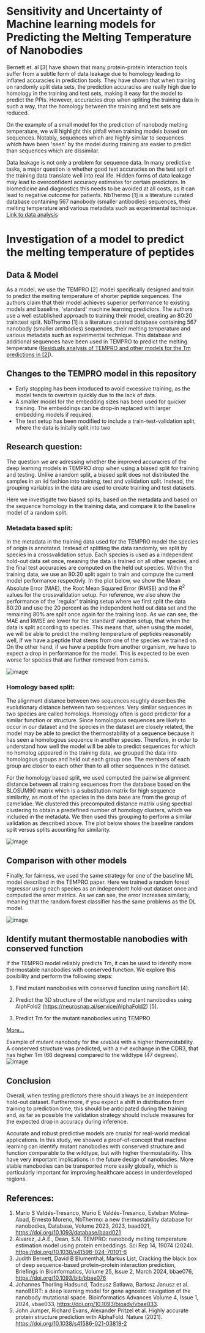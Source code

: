 # Sensitivity and Uncertainty of Machine learning models for Predicting the Melting Temperature of Nanobodies

Bernett et. al [3] have shown that many protein-protein interaction tools suffer from a subtle form of data leakage due to homology leading to inflated accuracies in prediction tools. They have shown that when training on randomly split data sets, the prediction accuracies are really high due to homology in the training and test sets, making it easy for the model to predict the PPIs. However, accuracies drop when spliting the training data in such a way, that the homology between the training and test sets are reduced. 

On the example of a small model for the prediction of nanobody melting temperature, we will highlight this pitfall when training models based on sequences. Notably, sequences which are highly similar to sequences which have been 'seen' by the model during training are easier to predict than sequences which are dissimilar.

Data leakage is not only a problem for sequence data. In many predictive tasks, a major question is whether good test accuracies on the test split of the training data translate well into real life. Hidden forms of data leakage may lead to overconfident accuracy estimates for certain predictors. In biomedicine and diagnostics this needs to be avoided at all costs, as it can lead to negative outcome for patients.
NbThermo [1] is a literature curated database containing 567 nanobody (smaller antibodies) sequences, their melting temperature and various metadata such as experimental technique. [Link to data analysis](nbthermo.md)

# Investigation of a model to predict the melting temperature of peptides 
## Data & Model
As a model, we use the TEMPRO [2] model specifically designed and train to predict the melting temperature of shorter peptide sequences. The authors claim that their model achieves superior performance to existing models and baseline, 'standard' machine learning predictors. The authors use a well established approach to training their model, creating an 80:20 train:test split. NbThermo [1] is a literature curated database containing 567 nanobody (smaller antibodies) sequences, their melting temperature and various metadata such as experimental technique. This database and additional sequences have been used in TEMPRO to predict the melting temperature ([Residuals analysis of TEMPRO and other models for the Tm predictions in [2]](tempro.md)).

## Changes to the TEMPRO model in this repository
- Early stopping has been intoduced to avoid excessive training, as the model tends to overtrain quickly due to the lack of data.
- A smaller model for the embedding sizes has been used for quicker training. The embeddings can be drop-in replaced with larger embedding models if required.
- The test setup has been modified to include a train-test-validation split, where the data is initally split into two 

## Research question:
The question we are adressing whether the improved accuracies of the deep learning models in TEMPRO drop when using a biased split for training and testing. Unlike a random split, a biased split does not distributed the samples in an iid fashion into training, test and validation split. Instead, the grouping variables in the data are used to create training and test datasets. 

Here we investigate two biased splits, based on the metadata and based on the sequence homology in the training data, and compare it to the baseline model of a random split.

### Metadata based split:
In the metadata in the training data used for the TEMPRO model the species of origin is annotated. Instead of splitting the data randomly, we split by species in a crossvalidation setup. Each species is used as a independent hold-out data set once, meaning the data is trained on all other species, and the final test accuracies are computed on the held out species. Within the training data, we use an 80:20 split again to train and compute the current model performance respectivly. In the plot below, we show the Mean Absolute Error (MAE), the Root Mean Squared Error (RMSE) and the $R^2$ values for the crossvalidation setup. For reference, we also show the performance of the 'regular' training setup where we first split the data 80:20 and use the 20 percent as the independent hold out data set and the remaining 80% are split once again for the training loop. As we can see, the MAE and RMSE  are lower for the 'standard' random setup, that when the data is split according to species. This means that, when using the model, we will be able to predict the melting temperature of peptides reasonably well, if we have a peptide that stems from one of the species we trained on. On the other hand, if we have a peptide from another organism, we have to expect a drop in performance for the model. This is expected to be even worse for species that are further removed from camels.

![image](./figures/species_split.png)


### Homology based split:
The alignment distance between two sequences roughly describes the evolutionary distance between two sequences. Very similar sequences in two species are called homologs. Homology often is good predictor for a similar function or structure. Since homologous sequences are likely to occur in our dataset and the species in the dataset are closely related, the model may be able to predict the thermostability of a sequence because it has seen a homologous sequence in another species. Therefore, in order to understand how well the model will be able to predict sequences for which no homolog appeared in the training data, we grouped the data into homologous groups and held out each group one. The members of each group are closer to each other than to all other sequences in the dataset.

For the homology based split, we used computed the pairwise alignment distance between all training sequences from the database based on the BLOSUM90 matrix which is a substitution matrix for high sequence similarity, as most of the species in the data base are from the group of camelidae. We clustered this precomputed distance matrix using spectral clustering to obtain a predefined number of homology clusters, which we included in the metadata. We then used this grouping to perform a similar validation as described above. The plot below shows the baseline random split versus splits acounting for similarity.

![image](./figures/homology_split.png)


## Comparison with other models
Finally, for fairness, we used the same strategy for one of the baseline ML model described in the TEMPRO paper. Here we trained a random forest regressor using each species as an independent hold-out dataset once and computed the error metrics. As we can see, the error increases similarly, meaning that the random forest classifier has the same problems as the DL model.

![image](./figures/random_forest.png)

## Identify mutant thermostable nanobodies with conserved function

If the TEMPRO model reliably predicts Tm, it can be used to identify more thermostable nanobodies with conserved function. We explore this posibility and perform the following steps:

1. Find mutant nanobodies with conserved function using nanoBert [4].  


2. Predict the 3D structure of the wildtype and mutant nanobodies using AlphFold2 (https://neurosnap.ai/service/AlphaFold2) [5]. 

3. Predict Tm for the mutant nanobodies using TEMPRO

[More...](mutations.md)

Example of mutant nanobody for the `sdab344` with a higher thermostability. A conserved structure was predicted, with a `Y>F` exchange in the CDR3, that has higher Tm (66 degrees) compared to the wildtype (47 degrees). 
![image](./figures/mutation_example.png)

## Conclusion
Overall, when testing predictors there should always be an independent hold-out dataset. Furthermore, if you expect a shift in distribution from training to prediction time, this should be anticipated during the training and, as far as possible the validation strategy should include measures for the expected drop in accuracy during inference.

Accurate and robust predictive models are crucial for real-world medical applications. In this study, we showed a proof-of-concept that machine learning can identify mutant nanobodies with conserved structure and function comparable to the wildtype, but with higher thermostability. This have very important implications in the future design of nanobodies. More stable nanobodies can be transported more easily globally, which is particularly important for improving healthcare access in underdeveloped regions.

## References:

1. Mario S Valdés-Tresanco, Mario E Valdés-Tresanco, Esteban Molina-Abad, Ernesto Moreno, NbThermo: a new thermostability database for nanobodies, Database, Volume 2023, 2023, baad021, https://doi.org/10.1093/database/baad021
2. Alvarez, J.A.E., Dean, S.N. TEMPRO: nanobody melting temperature estimation model using protein embeddings. Sci Rep 14, 19074 (2024). https://doi.org/10.1038/s41598-024-70101-6
3. Judith Bernett, David B Blumenthal, Markus List, Cracking the black box of deep sequence-based protein–protein interaction prediction, Briefings in Bioinformatics, Volume 25, Issue 2, March 2024, bbae076, https://doi.org/10.1093/bib/bbae076
4. Johannes Thorling Hadsund, Tadeusz Satława, Bartosz Janusz et al. nanoBERT: a deep learning model for gene agnostic navigation of the nanobody mutational space. Bioinformatics Advances Volume 4, Issue 1, 2024, vbae033, https://doi.org/10.1093/bioadv/vbae033.
5. John Jumper, Richard Evans, Alexander Pritzel et al. Highly accurate protein structure prediction with AlphaFold. Nature (2021). https://doi.org/10.1038/s41586-021-03819-2
